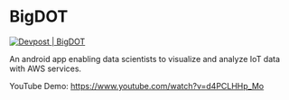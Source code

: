 # BigDOT
[![Devpost | BigDOT](https://badges.devpost-shields.com/get-badge?name=BigDOT&id=bigdot&type=big-logo&style=flat)](https://devpost.com/software/bigdot)

An android app enabling data scientists to visualize and analyze IoT data with AWS services.

YouTube Demo: https://www.youtube.com/watch?v=d4PCLHHp_Mo
